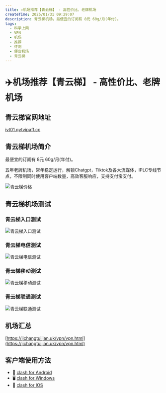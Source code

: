 ```yaml
---
title: ✈️机场推荐【青云梯】 - 高性价比、老牌机场
createTime: 2025/01/31 09:29:07
description: 青云梯机场，最便宜的订阅有 8元 60g/月(年付)。
tags:
  - 科学上网
  - VPN
  - 机场
  - 推荐
  - 评测
  - 便宜机场
  - 青云梯
---
```


# ✈️机场推荐【青云梯】 - 高性价比、老牌机场

## 青云梯官网地址

[ivt01.qytvipaff.cc](https://ivt01.qytaff.cc/register?aff=dTvJ05CM)

## 青云梯机场简介

最便宜的订阅有 8元 60g/月(年付)。

五年老牌机场，常年稳定运行，解锁Chatgpt，Tiktok及各大流媒体，IPLC专线节点，不限制同时使用客户端数量，高效客服响应，支持支付宝支付。

![青云梯价格](images/机场推荐青云梯/image.png)

## 青云梯机场测试

### 青云梯入口测试

![青云梯入口测试](images/机场推荐青云梯/image-1.png)

### 青云梯电信测试

![青云梯电信测试](images/机场推荐青云梯/image-2.png)

### 青云梯移动测试

![青云梯移动测试](images/机场推荐青云梯/image-3.png)

### 青云梯联通测试

![青云梯联通测试](images/机场推荐青云梯/image-4.png)

## 机场汇总

[https://jichangtuijian.uk/vpn/vpn.html](https://jichangtuijian.uk/vpn/vpn.html)

## 客户端使用方法

- 📱 [clash for Android](https://jichangtuijian.uk/article/clashforAndroid.html)
- 🖥 [clash for Windows](https://jichangtuijian.uk/article/clash.html)
- 🍎 [clash for IOS](https://jichangtuijian.uk/article/Shadowrocket.html)

